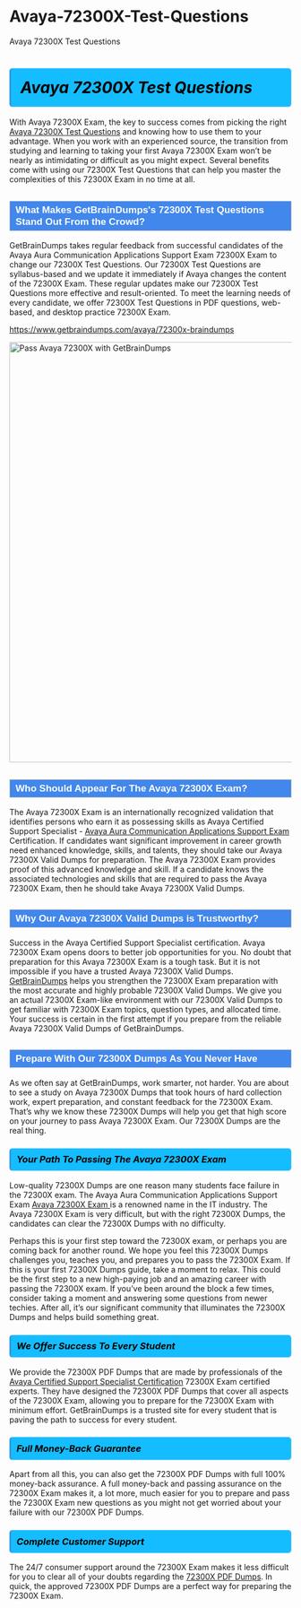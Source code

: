 # Avaya-72300X-Test-Questions
Avaya 72300X Test Questions
<h1><strong><span style="display: block; color: #000000; background: #14BDFF; border: 0.5px solid #AED6F1; border-left: 3px solid #3498DB; padding: .6em; border-radius: 6px;">                     <em>Avaya 72300X <span class="exam_variation">Test Questions</span> </em>                </span></strong>            </h1>                        <p>With Avaya 72300X Exam, the key to success comes from picking the right <a href="https://www.getbraindumps.com/avaya/72300x-braindumps">Avaya 72300X <span class="exam_variation">Test Questions</span></a> and             knowing how to use them to your advantage.             When you work with an experienced source, the transition from studying and learning to taking your first Avaya 72300X Exam             won’t be nearly as intimidating or difficult as you might expect. Several benefits come with using our 72300X <span class="exam_variation">Test Questions</span> that can             help you master the complexities of this 72300X Exam in no time at all.</p>                        <h2 style="background: #4287ec; border: 1px solid #cccccc; padding: 5px 10px;">                <span style="color: #ffffff;">                    <span style="font-size: 11pt;">                        <span style="line-height: normal;">                            <span style="font-family: Calibri,sans-serif;">                                <strong>                                    <span style="font-size: 13.0pt;">What Makes GetBrainDumps's 72300X <span class="exam_variation">Test Questions</span> Stand Out From the Crowd?</span>                                </strong>                            </span>                        </span>                    </span>                </span>            </h2>                        <p>GetBrainDumps takes regular feedback from successful candidates of the Avaya Aura Communication Applications Support Exam 72300X Exam to change             our 72300X <span class="exam_variation">Test Questions</span>. Our 72300X <span class="exam_variation">Test Questions</span> are syllabus-based and we update it immediately if Avaya changes             the content of the 72300X Exam.             These regular updates make our 72300X <span class="exam_variation">Test Questions</span> more effective and result-oriented. To meet the learning needs of every candidate,             we offer 72300X <span class="exam_variation">Test Questions</span> in PDF questions, web-based, and desktop practice 72300X Exam.</p>                                    <p><a href="https://www.getbraindumps.com/avaya/72300x-braindumps">https://www.getbraindumps.com/avaya/72300x-braindumps</a></p>                        <p><a href="https://www.getbraindumps.com/"><img src="https://www.getbraindumps.com/images/get-updated-exam-questions-with-discount-getbraindumps.jpg" class="postImage" alt="Pass Avaya 72300X with GetBrainDumps" width="750"></a></p>                                        <h2 style="background: #4287ec; border: 1px solid #cccccc; padding: 5px 10px;">                <span style="color: #ffffff;">                    <span style="font-size: 11pt;">                        <span style="line-height: normal;">                            <span style="font-family: Calibri,sans-serif;">                                <strong>                                    <span style="font-size: 13.0pt;">Who Should Appear For The Avaya 72300X Exam?</span>                                </strong>                            </span>                        </span>                    </span>                </span>            </h2>                        <p>The Avaya 72300X Exam is an internationally recognized validation that identifies persons who earn it as possessing skills as             Avaya Certified Support Specialist - <a href="https://www.getbraindumps.com/avaya/72300x-braindumps">Avaya Aura Communication Applications Support Exam</a> Certification. If candidates want significant improvement in             career growth need enhanced knowledge, skills, and talents, they should take our Avaya 72300X <span class="exam_variation2">Valid Dumps</span> for preparation.             The Avaya 72300X Exam provides proof of this advanced knowledge and skill. If a candidate knows the associated technologies and skills             that are required to pass the Avaya 72300X Exam, then he should take Avaya 72300X <span class="exam_variation2">Valid Dumps</span>.</p>                        <h2 style="background: #4287ec; border: 1px solid #cccccc; padding: 5px 10px;">                <span style="color: #ffffff;">                    <span style="font-size: 11pt;">                        <span style="line-height: normal;">                            <span style="font-family: Calibri,sans-serif;">                                <strong>                                    <span style="font-size: 13.0pt;">Why Our Avaya 72300X <span class="exam_variation2">Valid Dumps</span> is Trustworthy?</span>                                </strong>                            </span>                        </span>                    </span>                </span>            </h2>                        <p>Success in the Avaya Certified Support Specialist certification. Avaya 72300X Exam opens doors to better job opportunities for you.             No doubt that preparation for this Avaya 72300X Exam is a tough task. But it is not impossible if you have a trusted Avaya 72300X <span class="exam_variation2">Valid Dumps</span>.             <a href="https://www.getbraindumps.com/">GetBrainDumps</a> helps you strengthen the 72300X Exam preparation with the most accurate and highly probable 72300X <span class="exam_variation2">Valid Dumps</span>. We give you an             actual 72300X Exam-like environment with our 72300X <span class="exam_variation2">Valid Dumps</span> to get familiar with 72300X Exam topics, question types, and allocated time.             Your success is certain in the first attempt if you prepare from the reliable Avaya 72300X <span class="exam_variation2">Valid Dumps</span> of GetBrainDumps.</p>                        <h2 style="background: #4287ec; border: 1px solid #cccccc; padding: 5px 10px;">                <span style="color: #ffffff;">                    <span style="font-size: 11pt;">                        <span style="line-height: normal;">                            <span style="font-family: Calibri,sans-serif;">                                <strong>                                    <span style="font-size: 13.0pt;">Prepare With Our 72300X <span class="exam_variation3">Dumps</span> As You Never Have</span>                                </strong>                            </span>                        </span>                    </span>                </span>            </h2>                        <p>As we often say at GetBrainDumps, work smarter, not harder. You are about to see a study on Avaya 72300X <span class="exam_variation3">Dumps</span> that took hours of hard collection work,             expert preparation, and constant feedback for the 72300X Exam. That’s why we know these 72300X <span class="exam_variation3">Dumps</span> will help you get that high score on your             journey to pass Avaya 72300X Exam. Our 72300X <span class="exam_variation3">Dumps</span> are the real thing.</p>                        <h3>                <strong>                    <span style="display: block; color: #000000; background: #14BDFF; border: 0.5px solid #AED6F1; border-left: 3px solid #3498DB; padding: .6em; border-radius: 6px;">                        <em>Your Path To Passing The Avaya 72300X Exam</em>                    </span>                </strong>            </h3>                        <p>Low-quality 72300X <span class="exam_variation3">Dumps</span> are one reason many students face failure in the 72300X exam. The Avaya Aura Communication Applications Support Exam <a href="https://www.getbraindumps.com/avaya-braindumps.html">Avaya 72300X Exam </a>             is a renowned name in the IT industry. The Avaya 72300X Exam is very difficult, but with the right 72300X <span class="exam_variation3">Dumps</span>, the candidates can clear the             72300X <span class="exam_variation3">Dumps</span> with no difficulty.</p>                        <p>Perhaps this is your first step toward the 72300X exam, or perhaps you are coming back for another round. We hope you feel this             72300X <span class="exam_variation3">Dumps</span> challenges you,             teaches you, and prepares you to pass the 72300X Exam. If this is your first 72300X <span class="exam_variation3">Dumps</span> guide, take a moment to relax. This could be the first step to             a new high-paying job and an amazing career with passing the 72300X exam. If you’ve been around the block a few times, consider taking a moment and             answering some questions from newer techies. After all, it’s our significant community that illuminates the 72300X <span class="exam_variation3">Dumps</span> and helps build something great.</p>                        <h3>                <strong>                    <span style="display: block; color: #000000; background: #14BDFF; border: 0.5px solid #AED6F1; border-left: 3px solid #3498DB; padding: .6em; border-radius: 6px;">                        <em>We Offer Success To Every Student</em>                    </span>                </strong>            </h3>                        <p>We provide the 72300X <span class="exam_variation4">PDF Dumps</span> that are made by professionals of the <a href="https://www.getbraindumps.com/avaya/acss-braindumps.html">Avaya Certified Support Specialist Certification</a> 72300X Exam certified experts.             They have designed the 72300X <span class="exam_variation4">PDF Dumps</span> that cover all aspects of the 72300X Exam, allowing you to prepare for the            72300X Exam with minimum effort.             GetBrainDumps is a trusted site for every student that is paving the path to success for every student.</p>                        <h3>                <strong>                    <span style="display: block; color: #000000; background: #14BDFF; border: 0.5px solid #AED6F1; border-left: 3px solid #3498DB; padding: .6em; border-radius: 6px;">                        <em>Full Money-Back Guarantee</em>                    </span>                </strong>            </h3>                        <p>Apart from all this, you can also get the 72300X <span class="exam_variation4">PDF Dumps</span> with full 100% money-back assurance. A full money-back and passing assurance on             the 72300X Exam makes it,             a lot more, much easier for you to prepare and pass the 72300X Exam new questions as you might             not get worried about your failure with our 72300X <span class="exam_variation4">PDF Dumps</span>.</p>                                    <h3>                <strong>                    <span style="display: block; color: #000000; background: #14BDFF; border: 0.5px solid #AED6F1; border-left: 3px solid #3498DB; padding: .6em; border-radius: 6px;">                        <em>Complete Customer Support</em>                    </span>                </strong>            </h3>                        <p>The 24/7 consumer support around the 72300X Exam makes it less difficult for you to clear all of your doubts regarding the <a href="https://www.getbraindumps.com/avaya/72300x-braindumps">72300X <span class="exam_variation4">PDF Dumps</span></a>. In quick,             the approved 72300X <span class="exam_variation4">PDF Dumps</span> are a perfect way for preparing the 72300X Exam.</p>                    

